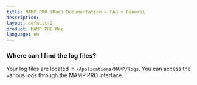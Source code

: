 ```yaml
---
title: MAMP PRO (Mac) Documentation > FAQ > General
description: 
layout: default-2
product: MAMP PRO Mac
language: en
---
```


### Where can I find the log files?

Your log files are located in `/Applications/MAMP/logs`. You can access the various logs through the MAMP PRO interface.



